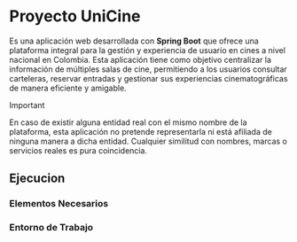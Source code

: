 # Proyecto UniCine

Es una aplicación web desarrollada con **Spring Boot** que ofrece una plataforma integral para la gestión y experiencia de usuario en cines a nivel nacional en Colombia. Esta aplicación tiene como objetivo centralizar la información de múltiples salas de cine, permitiendo a los usuarios consultar carteleras, reservar entradas y gestionar sus experiencias cinematográficas de manera eficiente y amigable.

> [!IMPORTANT]
> En caso de existir alguna entidad real con el mismo nombre de la plataforma, esta aplicación no pretende representarla ni está afiliada de ninguna manera a dicha entidad. Cualquier similitud con nombres, marcas o servicios reales es pura coincidencia.

## Ejecucion

### Elementos Necesarios

### Entorno de Trabajo